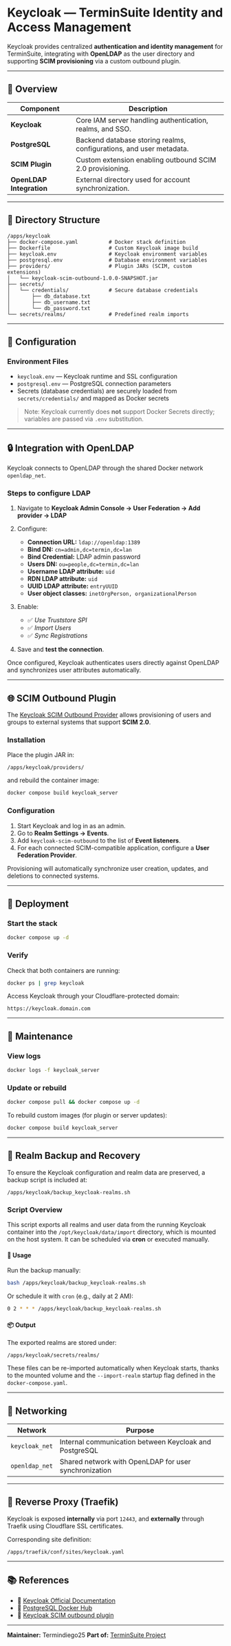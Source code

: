 # Keycloak — TerminSuite Identity and Access Management

Keycloak provides centralized **authentication and identity management** for TerminSuite, integrating with **OpenLDAP** as the user directory and supporting **SCIM provisioning** via a custom outbound plugin.

---

## 🧭 Overview

| Component                | Description                                                         |
| ------------------------ | ------------------------------------------------------------------- |
| **Keycloak**             | Core IAM server handling authentication, realms, and SSO.           |
| **PostgreSQL**           | Backend database storing realms, configurations, and user metadata. |
| **SCIM Plugin**          | Custom extension enabling outbound SCIM 2.0 provisioning.           |
| **OpenLDAP Integration** | External directory used for account synchronization.                |

---

## 📁 Directory Structure

```
/apps/keycloak
├── docker-compose.yaml          # Docker stack definition
├── Dockerfile                   # Custom Keycloak image build
├── keycloak.env                 # Keycloak environment variables
├── postgresql.env               # Database environment variables
├── providers/                   # Plugin JARs (SCIM, custom extensions)
│   └── keycloak-scim-outbound-1.0.0-SNAPSHOT.jar
├── secrets/
│   └── credentials/             # Secure database credentials
│       ├── db_database.txt
│       ├── db_username.txt
│       └── db_password.txt
└── secrets/realms/              # Predefined realm imports
```

---

## 🔧 Configuration

### Environment Files

* `keycloak.env` — Keycloak runtime and SSL configuration
* `postgresql.env` — PostgreSQL connection parameters
* Secrets (database credentials) are securely loaded from `secrets/credentials/` and mapped as Docker secrets

> Note: Keycloak currently does **not** support Docker Secrets directly; variables are passed via `.env` substitution.

---

## 🔒 Integration with OpenLDAP

Keycloak connects to OpenLDAP through the shared Docker network `openldap_net`.

### Steps to configure LDAP

1. Navigate to **Keycloak Admin Console → User Federation → Add provider → LDAP**
2. Configure:

   * **Connection URL:** `ldap://openldap:1389`
   * **Bind DN:** `cn=admin,dc=termin,dc=lan`
   * **Bind Credential:** LDAP admin password
   * **Users DN:** `ou=people,dc=termin,dc=lan`
   * **Username LDAP attribute:** `uid`
   * **RDN LDAP attribute:** `uid`
   * **UUID LDAP attribute:** `entryUUID`
   * **User object classes:** `inetOrgPerson, organizationalPerson`
3. Enable:

   * ✅ *Use Truststore SPI*
   * ✅ *Import Users*
   * ✅ *Sync Registrations*
4. Save and **test the connection**.

Once configured, Keycloak authenticates users directly against OpenLDAP and synchronizes user attributes automatically.

---

## 🌐 SCIM Outbound Plugin

The [Keycloak SCIM Outbound Provider](https://github.com/Termindiego25/keycloak-scim-outbound) allows provisioning of users and groups to external systems that support **SCIM 2.0**.

### Installation

Place the plugin JAR in:

```
/apps/keycloak/providers/
```

and rebuild the container image:

```bash
docker compose build keycloak_server
```

### Configuration

1. Start Keycloak and log in as an admin.
2. Go to **Realm Settings → Events**.
3. Add `keycloak-scim-outbound` to the list of **Event listeners**.
4. For each connected SCIM-compatible application, configure a **User Federation Provider**.

Provisioning will automatically synchronize user creation, updates, and deletions to connected systems.

---

## 🚀 Deployment

### Start the stack

```bash
docker compose up -d
```

### Verify

Check that both containers are running:

```bash
docker ps | grep keycloak
```

Access Keycloak through your Cloudflare-protected domain:

```
https://keycloak.domain.com
```

---

## 🧰 Maintenance

### View logs

```bash
docker logs -f keycloak_server
```

### Update or rebuild

```bash
docker compose pull && docker compose up -d
```

To rebuild custom images (for plugin or server updates):

```bash
docker compose build keycloak_server
```

---

## 💾 Realm Backup and Recovery

To ensure the Keycloak configuration and realm data are preserved, a backup script is included at:

```
/apps/keycloak/backup_keycloak-realms.sh
```

### Script Overview

This script exports all realms and user data from the running Keycloak container into the `/opt/keycloak/data/import` directory, which is mounted on the host system. It can be scheduled via **cron** or executed manually.

#### 🧩 Usage

Run the backup manually:

```bash
bash /apps/keycloak/backup_keycloak-realms.sh
```

Or schedule it with `cron` (e.g., daily at 2 AM):

```bash
0 2 * * * /apps/keycloak/backup_keycloak-realms.sh
```

#### 📦 Output

The exported realms are stored under:

```
/apps/keycloak/secrets/realms/
```

These files can be re-imported automatically when Keycloak starts, thanks to the mounted volume and the `--import-realm` startup flag defined in the `docker-compose.yaml`.

---

## 🧱 Networking

| Network        | Purpose                                                |
| -------------- | ------------------------------------------------------ |
| `keycloak_net` | Internal communication between Keycloak and PostgreSQL |
| `openldap_net` | Shared network with OpenLDAP for user synchronization  |

---

## 🔐 Reverse Proxy (Traefik)

Keycloak is exposed **internally** via port `12443`, and **externally** through Traefik using Cloudflare SSL certificates.

Corresponding site definition:

```
/apps/traefik/conf/sites/keycloak.yaml
```

---

## 📚 References

* 🔗 [Keycloak Official Documentation](https://www.keycloak.org/documentation)
* 🔗 [PostgreSQL Docker Hub](https://hub.docker.com/_/postgres)
* 🔗 [Keycloak SCIM outbound plugin](https://github.com/Termindiego25/keycloak-scim-outbound)

---

**Maintainer:** Termindiego25
**Part of:** [TerminSuite Project](https://github.com/Termindiego25/terminsuite)